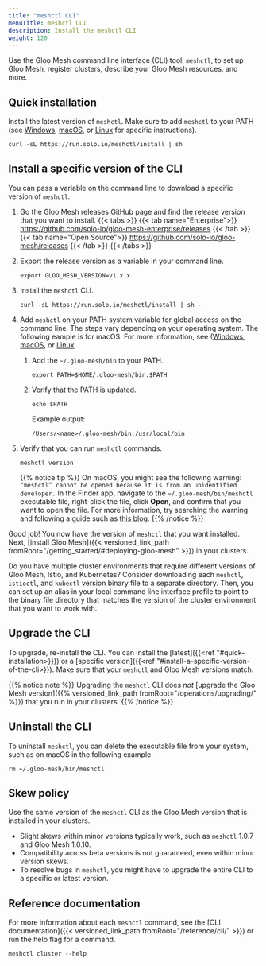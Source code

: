 ```yaml
---
title: "meshctl CLI"
menuTitle: meshctl CLI
description: Install the meshctl CLI
weight: 120
---
```


Use the Gloo Mesh command line interface (CLI) tool, `meshctl`, to set up Gloo Mesh, register clusters, describe your Gloo Mesh resources, and more.

## Quick installation

Install the latest version of `meshctl`. Make sure to add `meshctl` to your PATH (see [Windows](https://helpdeskgeek.com/windows-10/add-windows-path-environment-variable/), [macOS](https://osxdaily.com/2014/08/14/add-new-path-to-path-command-line/), or [Linux](https://linuxize.com/post/how-to-add-directory-to-path-in-linux/) for specific instructions).

```shell
curl -sL https://run.solo.io/meshctl/install | sh
```

## Install a specific version of the CLI

You can pass a variable on the command line to download a specific version of `meshctl`.

1.  Go the Gloo Mesh releases GitHub page and find the release version that you want to install.
    {{< tabs >}}
    {{< tab name="Enterprise">}}
    https://github.com/solo-io/gloo-mesh-enterprise/releases
    {{< /tab >}}
    {{< tab name="Open Source">}}
    https://github.com/solo-io/gloo-mesh/releases
    {{< /tab >}}
    {{< /tabs >}}
2.  Export the release version as a variable in your command line.
    ```shell
    export GLOO_MESH_VERSION=v1.x.x
    ```
3.  Install the `meshctl` CLI.
    ```shell
    curl -sL https://run.solo.io/meshctl/install | sh -
    ```
4.  Add `meshctl` on your PATH system variable for global access on the command line. The steps vary depending on your operating system. The following eample is for macOS. For more information, see ([Windows](https://helpdeskgeek.com/windows-10/add-windows-path-environment-variable/), [macOS](https://osxdaily.com/2014/08/14/add-new-path-to-path-command-line/), or [Linux](https://linuxize.com/post/how-to-add-directory-to-path-in-linux/).
    1.  Add the `~/.gloo-mesh/bin` to your PATH.
        ```shell
        export PATH=$HOME/.gloo-mesh/bin:$PATH
        ```
    2.  Verify that the PATH is updated.
        ```shell
        echo $PATH
        ```    
        Example output:
        ```
        /Users/<name>/.gloo-mesh/bin:/usr/local/bin
        ```
5.  Verify that you can run `meshctl` commands.
    ```shell
    meshctl version
    ```

    {{% notice tip %}}
    On macOS, you might see the following warning: `“meshctl” cannot be opened because it is from an unidentified developer.` In the Finder app, navigate to the `~/.gloo-mesh/bin/meshctl` executable file, right-click the file, click **Open**, and confirm that you want to open the file. For more information, try searching the warning and following a guide such as [this blog](https://www.howtogeek.com/205393/gatekeeper-101-why-your-mac-only-allows-apple-approved-software-by-default/).
    {{% /notice %}}

Good job! You now have the version of `meshctl` that you want installed. Next, [install Gloo Mesh]({{< versioned_link_path fromRoot="/getting_started/#deploying-gloo-mesh" >}}) in your clusters.

Do you have multiple cluster environments that require different versions of Gloo Mesh, Istio, and Kubernetes? Consider downloading each `meshctl`, `istioctl`, and `kubectl` version binary file to a separate directory. Then, you can set up an alias in your local command line interface profile to point to the binary file directory that matches the version of the cluster environment that you want to work with.

## Upgrade the CLI

To upgrade, re-install the CLI. You can install the [latest]({{<ref "#quick-installation>}})) or a [specific version]({{<ref "#install-a-specific-version-of-the-cli>}}). Make sure that your `meshctl` and Gloo Mesh versions match.

{{% notice note %}}
Upgrading the `meshctl` CLI does _not_ [upgrade the Gloo Mesh version]({{% versioned_link_path fromRoot="/operations/upgrading/" %}}) that you run in your clusters.
{{% /notice %}}

## Uninstall the CLI

To uninstall `meshctl`, you can delete the executable file from your system, such as on macOS in the following example.

```shell
rm ~/.gloo-mesh/bin/meshctl
```

## Skew policy

Use the same version of the `meshctl` CLI as the Gloo Mesh version that is installed in your clusters.

* Slight skews within minor versions typically work, such as `meshctl` 1.0.7 and Gloo Mesh 1.0.10. 
* Compatibility across beta versions is not guaranteed, even within minor version skews.
* To resolve bugs in `meshctl`, you might have to upgrade the entire CLI to a specific or latest version.


## Reference documentation

For more information about each `meshctl` command, see the [CLI documentation]({{< versioned_link_path fromRoot="/reference/cli/" >}}) or run the help flag for a command.

```shell
meshctl cluster --help
```
